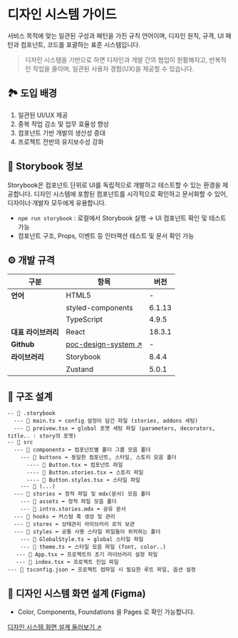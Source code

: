# 디자인 시스템 가이드

서비스 목적에 맞는 일관된 구성과 패턴을 가진 규칙 언어이며,
디자인 원칙, 규격, UI 패턴과 컴포넌트, 코드를 포괄하는 표준 시스템입니다.

> 디자인 시스템을 기반으로 하면 디자인과 개발 간의 협업이 원활해지고, 반복적인 작업을 줄이며, 일관된 사용자 경험(UX)을 제공할 수 있습니다.

## 🏞️ 도입 배경
1. 일관된 UI/UX 제공
2. 중복 작업 감소 및 업무 효율성 향상
3. 컴포넌트 기반 개발의 생산성 증대
4. 프로젝트 전반의 유지보수성 강화


## 📒 Storybook 정보
Storybook은 컴포넌트 단위로 UI를 독립적으로 개발하고 테스트할 수 있는 환경을 제공합니다.
디자인 시스템에 포함된 컴포넌트를 시각적으로 확인하고 문서화할 수 있어, 디자이너·개발자 모두에게 유용합니다.

- `npm run storybook` : 로컬에서 Storybook 실행 → UI 컴포넌트 확인 및 테스트 가능
- 컴포넌트 구조, Props, 이벤트 등 인터랙션 테스트 및 문서 확인 가능


## ⚙️ 개발 규격
| 구분                            | 항목                       | 버전        |
|--------------------------------|----------------------------|-------------|
| **언어**                        | HTML5                      | -           |
|                                | styled-components          | 6.1.13      |
|              | TypeScript                 | 4.9.5       |
| **대표 라이브러리** | React                      | 18.3.1      |
| **Github**   | [poc-design-system ↗](https://github.com/soojida/ETC_DESIGN_SYSTEM_UI.git)      | -           |
| **라이브러리** | Storybook                  | 8.4.4       |
|              | Zustand                    | 5.0.1       |

## 🌳 구조 설계
```
-- 📂 .storybook
  --- 💠 main.ts ➡ config 설정이 담긴 파일 (stories, addons 세팅)
  --- 💠 preivew.tsx ➡ global 포맷 세팅 파일 (parameters, decorators, title.. : story의 포맷)
-- 📂 src
  --- 📂 components ➡ 컴포넌트별 폴더 그룹 모음 폴더
    --- 📂 buttons ➡ 동일한 컴포넌트, 스타일, 스토리 모음 폴더
      ---- 💠 Button.tsx ➡ 컴포넌트 파일
      ---- 📕 Button.stories.tsx ➡ 스토리 파일
      ---- 🎨 Button.styles.tsx ➡ 스타일 파일
    --- 📂 (...)
  --- 📂 stories ➡ 정적 파일 및 mdx(문서) 모음 폴더
    --- 📂 assets ➡ 정적 파일 모음 폴더
    --- 📄 intro.stories.mdx ➡ 공유 문서
  --- 📂 hooks ➡ 커스텀 훅 생성 및 관리
  --- 📂 stores ➡ 상태관리 라이브러리 로직 보관
  --- 📂 styles ➡ 공통 사용 스타일 파일들이 위치하는 폴더 
    --- 🎨 GlobalStyle.ts ➡ global 스타일 파일
    --- 🎨 theme.ts ➡ 스타일 모음 파일 (font, color..)
　 --- 💠 App.tsx ➡ 프로젝트의 초기 라이브러리 설정 파일
　 --- 💠 index.tsx ➡ 프로젝트 진입 파일
--- 📄 tsconfig.json ➡ 프로젝트 컴파일 시 필요한 루트 파일, 옵션 설정
```

 ## 🎨 디자인 시스템 화면 설계 (Figma)
- Color, Components, Foundations 을 Pages 로 확인 가능합니다.

[디자인 시스템 화면 설계 둘러보기 ↗](https://www.figma.com/design/TdjKczgpkcjyg7H7P7qSje/DesignSystem-GuideLine?node-id=119-2&t=3jWSm28yGkOMfSrB-1&fuid=917934796444067749)

 

